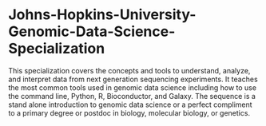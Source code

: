 # Johns-Hopkins-University-Genomic-Data-Science-Specialization
This specialization covers the concepts and tools to understand, analyze, and interpret data from next generation sequencing experiments. It teaches the most common tools used in genomic data science including how to use the command line, Python, R, Bioconductor, and Galaxy. The sequence is a stand alone introduction to genomic data science or a perfect compliment to a primary degree or postdoc in biology, molecular biology, or genetics.
